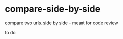 compare-side-by-side
====================

compare two urls, side by side - meant for code review

to do 
